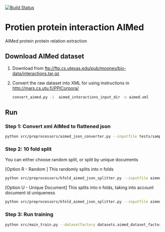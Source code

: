 [![Build Status](https://travis-ci.org/elangovana/ppi-aimed.svg?branch=main)](https://travis-ci.org/elangovana/ppi-aimed)

# Protien protein interaction AIMed

AIMed protein protein relation extraction

## Download AIMed dataset

1. Download from ftp://ftp.cs.utexas.edu/pub/mooney/bio-data/interactions.tar.gz

2. Convert the raw dataset into XML for using instructions in http://mars.cs.utu.fi/PPICorpora/
      ```bash
      convert_aimed.py -i  aimed_interactions_input_dir -o aimed.xml

      ```

## Run

### Step 1: Convert xml AIMed to flattened json

```bash
python src/preprocessors/aimed_json_converter.py --inputfile tests/sample_data/aimed.xml --outputfile aimed.json
```

### Step 2: 10 fold split

You can either choose random split, or split by unique documents

[Option R - Random ] This randomly splits into n folds

   ```bash
   python src/preprocessors/kfold_aimed_json_splitter.py --inputfile aimed.json --outputdir temp_data/kfolds_random  --kfoldLabelColumn interacts --k 10
   ```

[Option U - Unique Document] This splits into n folds, taking into account document id uniqueness

   ```bash
   python src/preprocessors/kfold_aimed_json_splitter.py --inputfile aimed.json --outputdir temp_data/kfolds_unique  --kfoldLabelColumn interacts --k 10  --kfoldDocId documentId
   ```

### Step 3: Run training

```bash
python src/main_train.py --datasetfactory datasets.aimed_dataset_factory.AimedDatasetFactory --traindir temp_data/kfold_unique --modeldir temp_data --outdir temp_data --kfoldtrainprefix train  --model_config '{"vocab_size": 20000, "hidden_size": 10, "num_hidden_layers": 1, "num_attention_heads": 1, "num_labels": 2}' --tokenisor_data_dir tests/sample_data/tokensior_data --epochs 1 --numworkers 1
```
